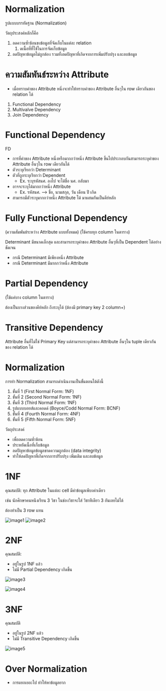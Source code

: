 
# Normalization

รูปแบบบรรทัดฐาน (Normalization)

วัตถุประสงค์หลักก็คือ

1. ลดความซ้ำซ้อนขงข้อมูลที่จัดเก็บในแต่ละ relation
	1. ดเนื้อที่ที่ใช้ในการจัดเก็บข้อมูล
2. ลดปัญหาข้อมูลไม่ถูกต้อง รวมทั้งลดปัญหาที่เกิดจากการเพิ่มปรับปรุง และลบข้อมูล


# ความสัมพันธ์ระหว่าง Attribute

- เมื่อทราบค่าของ Attribute หนึ่งจะทำให้ทราบค่าของ Attribute อื่นๆใน row เดียวกันของ relation ได้

1. Functional Dependency
2. Multivalve Dependency
3. Join Dependency


# Functional Dependency

FD

- การที่ค่าของ Attribute หนึ่งหรือมากกว่าหนึ่ง Attribute ขึ้นไปประกอบกันสามารถระบุค่าของ Attribute อื่นๆใน row เดียวกันได้
- ตัวระบุเรียกว่า Determinant
- ตัวที่ถูกระบุเรียกว่า Dependent
	- Ex. ระบุรหัสนศ. ลงไป จะได้ชื่อ นศ. กลับมา
- อาจจะระบุได้มากกว่าหนึ่ง Attribute
	- Ex. รหัสนศ. --> ชื่อ, นามสกุล, วัน เดือน ปี เกิด
- สามารถมีตัวระบุมากกว่าหนึ่ง Attribute ได้ มาผสมกันเป็นคีย์หลัก 

# Fully Functional Dependency 

(ความสัมพันธ์ระหว่าง Attribute แบบทั้งหมด) (ใช้ครบทุก column ในตาราง)

Determinant มีขนาดเล็กสุด และสามารถระบุค่าของ Attribute อื่นๆที่เป็น Dependent ได้อย่างชัดเจน

- กรณี Determinant มีเพียงหนึ่ง Attribute
- กรณี Determinant มีมากกว่าหนึ่ง Attribute

# Partial Dependency 

(ใช้แค่บาง column ในตาราง)

ต้องเป็นบางส่วนของคีย์หลัก ถึงระบุได้ (ต้องมี primary key 2 column+)


# Transitive Dependency

Attribute อื่นที่ไม่ใช่ Primary Key แต่สามารถระบุค่าของ Attribute อื่นๆใน tuple เดียวกันของ relation ได้


# Normalization

การทำ Normalization สามารถดำเนินงานเป็นขั้นตอนได้ดังนี้

1. ขั้นที่ 1 (First Normal Form: 1NF)
2. ขั้นที่ 2 (Second Normal Form: 1NF)
3. ขั้นที่ 3 (Third Normal Form: 1NF)
4. รูปแบบบอยส์และคอดด์ (Boyce/Codd Normal Form: BCNF)
5. ขั้นที่ 4 (Fourth Normal Form: 4NF)
6. ขั้นที่ 5 (Fifth Normal Form: 5NF)

วัตถุประสงค์

- เพื่อลดความซ้ำซ้อน
- ประหยัดเนื้อที่เก็บข้อมูล
- ลดปัญหาข้อมูลข้อมูลขาดความถูกต้อง (data integrity)
- ทำให้ลดปัญหาที่เกิดจากการปรับปรุง เพิ่มเติม และลบข้อมูล


# 1NF

คุณสมบัติ: ทุก Attribute ในแต่ละ cell มีค่าข้อมูลเพีบงค่าเดียว

เช่น นักศึกษาคนหนึงเรียน 3 วิชา ในช่องวิชาจะใส่ วิชาทีเดียว 3 อันเลยไม่ได้

ต้องทำเป็น 3 row แทน

![image1](https://github.com/Annerez/ITY2S1/blob/main/Database%20System/images/Pasted%20image%2020240812153609.png)
![image2](https://github.com/Annerez/ITY2S1/blob/main/Database%20System/images/Pasted%20image%2020240812153410.png)
# 2NF

คุณสมบัติ: 
- อยู่ในรูป 1NF แล้ว
- ไม่มี Partial Dependency เกิดขึ้น

![image3](https://github.com/Annerez/ITY2S1/blob/main/Database%20System/images/Pasted%20image%2020240812153410.png)

![image4](https://github.com/Annerez/ITY2S1/blob/main/Database%20System/images/Pasted%20image%2020240812153416.png)

# 3NF

คุณสมบัติ
- อยู่ในรูป 2NF แล้ว
- ไม่มี Transitive Dependency เกิดขึ้น

![image5](https://github.com/Annerez/ITY2S1/blob/main/Database%20System/images/Pasted%20image%2020240812153540.png)

# Over Normalization

- การแยกเยอะไป ทำให้หาข้อมูลยาก
